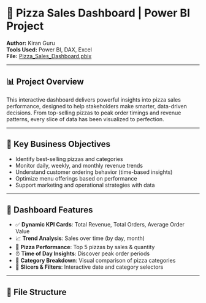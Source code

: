 # 🍕 Pizza Sales Dashboard | Power BI Project

**Author:** Kiran Guru  
**Tools Used:** Power BI, DAX, Excel  
**File:** [Pizza_Sales_Dashboard.pbix](https://github.com/KIRANNATH-GURUNATHAN/MY-PIZZA-DASHBOARD/blob/6d3c177759be1a2e3394240dcb52ca4e475de075/KIRAN'S%20PIZZA%20DASH%20BOARD.pbix)

---

## 📊 Project Overview

This interactive dashboard delivers powerful insights into pizza sales performance, designed to help stakeholders make smarter, data-driven decisions. From top-selling pizzas to peak order timings and revenue patterns, every slice of data has been visualized to perfection.

---

## 🎯 Key Business Objectives

- Identify best-selling pizzas and categories  
- Monitor daily, weekly, and monthly revenue trends  
- Understand customer ordering behavior (time-based insights)  
- Optimize menu offerings based on performance  
- Support marketing and operational strategies with data

---

## 📌 Dashboard Features

- ✅ **Dynamic KPI Cards**: Total Revenue, Total Orders, Average Order Value  
- 📈 **Trend Analysis**: Sales over time (by day, month)  
- 🍕 **Pizza Performance**: Top 5 pizzas by sales & quantity  
- ⏰ **Time of Day Insights**: Discover peak order periods  
- 🧾 **Category Breakdown**: Visual comparison of pizza categories  
- 📅 **Slicers & Filters**: Interactive date and category selectors

---

## 📁 File Structure


